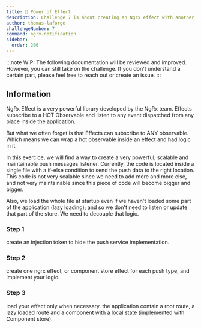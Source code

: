 ```yaml
---
title: 🔴 Power of Effect
description: Challenge 7 is about creating an Ngrx effect with another Rxjs Hot observable
author: thomas-laforge
challengeNumber: 7
command: ngrx-notification
sidebar:
  order: 206
---
```


:::note
WIP: The following documentation will be reviewed and improved. However, you can still take on the challenge. If you don't understand a certain part, please feel free to reach out or create an issue.
:::

## Information

NgRx Effect is a very powerful library developed by the NgRx team. Effects subscribe to a HOT Observable and listen to any event dispatched from any place inside the application.

But what we often forget is that Effects can subscribe to ANY observable. Which means we can wrap a hot observable inside an effect and had logic in it.

In this exercice, we will find a way to create a very powerful, scalable and maintainable push messages listener. Currently, the code is located inside a single file with a if-else condition to send the push data to the right location. This code is not very scalable since we need to add more and more else, and not very maintainable since this piece of code will become bigger and bigger.

Also, we load the whole file at startup even if we haven't loaded some part of the application (lazy loading); and so we don't need to listen or update that part of the store. We need to decouple that logic.

### Step 1

create an injection token to hide the push service implementation.

### Step 2

create one ngrx effect, or component store effect for each push type, and implement your logic.

### Step 3

load your effect only when necessary.
the application contain a root route, a lazy loaded route and a component with a local state (implemented with Component store).
